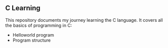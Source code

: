 ## C Learning

This repository documents my journey learning the C language. It covers all the basics of programming in C:

- Helloworld program
- Program structure
